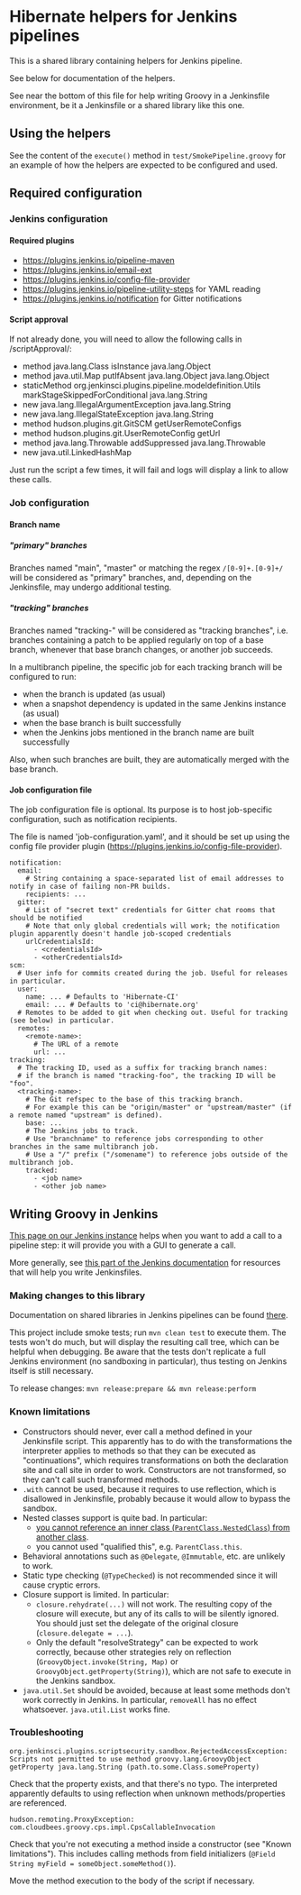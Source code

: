 # Hibernate helpers for Jenkins pipelines

This is a shared library containing helpers for Jenkins pipeline.

See below for documentation of the helpers.

See near the bottom of this file for help writing Groovy in a Jenkinsfile environment,
be it a Jenkinsfile or a shared library like this one. 

## Using the helpers

See the content of the `execute()` method in `test/SmokePipeline.groovy`
for an example of how the helpers are expected to be configured and used.

## Required configuration

### Jenkins configuration

#### Required plugins

 - https://plugins.jenkins.io/pipeline-maven
 - https://plugins.jenkins.io/email-ext
 - https://plugins.jenkins.io/config-file-provider
 - https://plugins.jenkins.io/pipeline-utility-steps for YAML reading
 - https://plugins.jenkins.io/notification for Gitter notifications

#### Script approval

If not already done, you will need to allow the following calls in <jenkinsUrl>/scriptApproval/:

- method java.lang.Class isInstance java.lang.Object
- method java.util.Map putIfAbsent java.lang.Object java.lang.Object
- staticMethod org.jenkinsci.plugins.pipeline.modeldefinition.Utils markStageSkippedForConditional java.lang.String
- new java.lang.IllegalArgumentException java.lang.String
- new java.lang.IllegalStateException java.lang.String
- method hudson.plugins.git.GitSCM getUserRemoteConfigs
- method hudson.plugins.git.UserRemoteConfig getUrl
- method java.lang.Throwable addSuppressed java.lang.Throwable
- new java.util.LinkedHashMap

Just run the script a few times, it will fail and logs will display a link to allow these calls.

### Job configuration

#### Branch name

##### "primary" branches
Branches named "main", "master" or matching the regex `/[0-9]+.[0-9]+/` will be considered as "primary" branches,
and, depending on the Jenkinsfile, may undergo additional testing.

##### "tracking" branches
Branches named "tracking-<some-name>" will be considered as "tracking branches",
i.e. branches containing a patch to be applied regularly
on top of a base branch, whenever that base branch changes, or another job succeeds.

In a multibranch pipeline, the specific job for each tracking branch will be configured to run:
- when the branch is updated (as usual)
- when a snapshot dependency is updated in the same Jenkins instance (as usual)
- when the base branch is built successfully
- when the Jenkins jobs mentioned in the branch name are built successfully

Also, when such branches are built, they are automatically merged with the base branch.

#### Job configuration file

The job configuration file is optional. Its purpose is to host job-specific configuration, such as notification recipients.

The file is named 'job-configuration.yaml', and it should be set up using the config file provider plugin
(https://plugins.jenkins.io/config-file-provider).

```
notification:
  email:
    # String containing a space-separated list of email addresses to notify in case of failing non-PR builds.
    recipients: ...
  gitter:
    # List of "secret text" credentials for Gitter chat rooms that should be notified
    # Note that only global credentials will work; the notification plugin apparently doesn't handle job-scoped credentials
    urlCredentialsId:
      - <credentialsId>
      - <otherCredentialsId>
scm:
  # User info for commits created during the job. Useful for releases in particular.
  user:
    name: ... # Defaults to 'Hibernate-CI'
    email: ... # Defaults to 'ci@hibernate.org' 
  # Remotes to be added to git when checking out. Useful for tracking (see below) in particular.
  remotes:
    <remote-name>:
      # The URL of a remote
      url: ...
tracking:
  # The tracking ID, used as a suffix for tracking branch names:
  # if the branch is named "tracking-foo", the tracking ID will be "foo".
  <tracking-name>:
    # The Git refspec to the base of this tracking branch.
    # For example this can be "origin/master" or "upstream/master" (if a remote named "upstream" is defined).
    base: ...
    # The Jenkins jobs to track.
    # Use "branchname" to reference jobs corresponding to other branches in the same multibranch job.
    # Use a "/" prefix ("/somename") to reference jobs outside of the multibranch job.
    tracked:
      - <job name>
      - <other job name>
```

## Writing Groovy in Jenkins

[This page on our Jenkins instance](http://ci.hibernate.org/pipeline-syntax/) helps when you want to add a call to a pipeline step:
it will provide you with a GUI to generate a call.
 
More generally, see [this part of the Jenkins documentation](https://jenkins.io/doc/book/pipeline/development/#pipeline-development-tools)
for resources that will help you write Jenkinsfiles.

### Making changes to this library

Documentation on shared libraries in Jenkins pipelines can be found [there](https://jenkins.io/doc/book/pipeline/shared-libraries/).

This project include smoke tests; run `mvn clean test` to execute them.
The tests won't do much, but will display the resulting call tree,
which can be helpful when debugging.
Be aware that the tests don't replicate a full Jenkins environment (no sandboxing in particular),
thus testing on Jenkins itself is still necessary.

To release changes: `mvn release:prepare && mvn release:perform`

### Known limitations

- Constructors should never, ever call a method defined in your Jenkinsfile script.
This apparently has to do with the transformations the interpreter applies to methods
so that they can be executed as "continuations", which requires transformations on both
the declaration site and call site in order to work.
Constructors are not transformed, so they can't call such transformed methods.
- `.with` cannot be used, because it requires to use reflection,
which is disallowed in Jenkinsfile, probably because it would allow to bypass the sandbox. 
- Nested classes support is quite bad. In particular:
  - [you cannot reference an inner class (`ParentClass.NestedClass`) from another class](https://issues.jenkins-ci.org/browse/JENKINS-41896).
  - you cannot used "qualified this", e.g. `ParentClass.this`.
- Behavioral annotations such as `@Delegate`, `@Immutable`, etc. are unlikely to work.
- Static type checking (`@TypeChecked`) is not recommended since it will cause cryptic errors.
- Closure support is limited. In particular:
  - `closure.rehydrate(...)` will not work. 
The resulting copy of the closure will execute, but any of its calls to
will be silently ignored.
You should just set the delegate of the original closure (`closure.delegate = ...`).
  - Only the default "resolveStrategy" can be expected to work correctly,
because other strategies rely on reflection (`GroovyObject.invoke(String, Map)`
or `GroovyObject.getProperty(String)`), which are not safe to execute in the
Jenkins sandbox.
- `java.util.Set` should be avoided, because at least some methods don't work correctly in Jenkins.
In particular, `removeAll` has no effect whatsoever. `java.util.List` works fine.


### Troubleshooting

```
org.jenkinsci.plugins.scriptsecurity.sandbox.RejectedAccessException: Scripts not permitted to use method groovy.lang.GroovyObject getProperty java.lang.String (path.to.some.Class.someProperty)
```

Check that the property exists, and that there's no typo.
The interpreted apparently defaults to using reflection when unknown methods/properties are referenced.


```
hudson.remoting.ProxyException: com.cloudbees.groovy.cps.impl.CpsCallableInvocation
```

Check that you're not executing a method inside a constructor (see "Known limitations").
This includes calling methods from field initializers (`@Field String myField = someObject.someMethod()`).

Move the method execution to the body of the script if necessary.